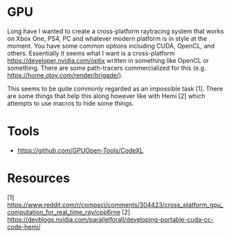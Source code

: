 # GPU

Long have I wanted to create a cross-platform raytracing system that works on Xbox One, PS4, PC and whatever modern platform is in style at the moment. You have some common options including CUDA, OpenCL, and others. Essentially it seems what I want is a cross-platform https://developer.nvidia.com/optix written in something like OpenCL or something. There are some path-tracers commercialized for this (e.g. https://home.otoy.com/render/brigade/).

This seems to be quite commonly regarded as an impossible task [1]. There are some things that help this along however like with Hemi [2] which attempts to use macros to hide some things.

# Tools

* https://github.com/GPUOpen-Tools/CodeXL

# Resources

[1] https://www.reddit.com/r/compsci/comments/304423/cross_platform_gpu_computation_for_real_time_ray/cpp6rne
[2] https://devblogs.nvidia.com/parallelforall/developing-portable-cuda-cc-code-hemi/

